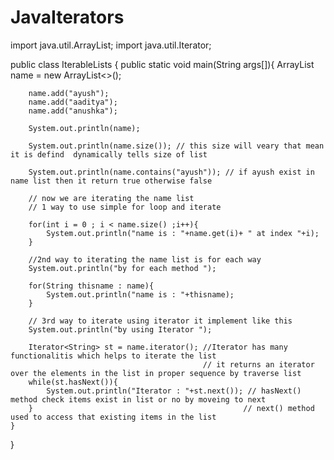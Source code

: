 # JavaIterators
import java.util.ArrayList;
import java.util.Iterator;

public class IterableLists {
    public static void main(String args[]){
        ArrayList<String> name = new ArrayList<>();

        name.add("ayush");
        name.add("aaditya");
        name.add("anushka");

        System.out.println(name);

        System.out.println(name.size()); // this size will veary that mean  it is defind  dynamically tells size of list 

        System.out.println(name.contains("ayush")); // if ayush exist in name list then it return true otherwise false

        // now we are iterating the name list 
        // 1 way to use simple for loop and iterate 

        for(int i = 0 ; i < name.size() ;i++){
            System.out.println("name is : "+name.get(i)+ " at index "+i);
        }

        //2nd way to iterating the name list is for each way 
        System.out.println("by for each method ");

        for(String thisname : name){
            System.out.println("name is : "+thisname);
        }

        // 3rd way to iterate using iterator it implement like this
        System.out.println("by using Iterator ");
        
        Iterator<String> st = name.iterator(); //Iterator has many functionalitis which helps to iterate the list 
                                               // it returns an iterator over the elements in the list in proper sequence by traverse list
        while(st.hasNext()){
            System.out.println("Iterator : "+st.next()); // hasNext() method check items exist in list or no by moveing to next
        }                                               // next() method used to access that existing items in the list
    }    
}
